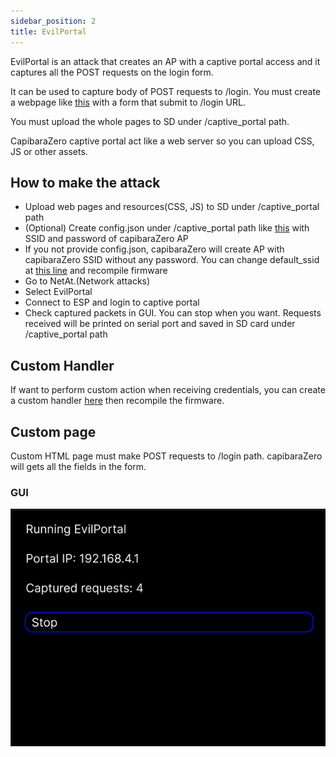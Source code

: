 ```yaml
---
sidebar_position: 2
title: EvilPortal
---
```


EvilPortal is an attack that creates an AP with a captive portal access and it captures all the POST requests on the login form.

It can be used to capture body of POST requests to /login. You must create a webpage like [this](https://github.com/CapibaraZero/EvilPortal/blob/main/example.html) with a form that submit to /login URL.

You must upload the whole pages to SD under /captive_portal path. 

CapibaraZero captive portal act like a web server so you can upload CSS, JS or other assets.

## How to make the attack

- Upload web pages and resources(CSS, JS) to SD under /captive_portal path
- (Optional) Create config.json under /captive_portal path like [this](/example_config/dhcp_glutton/config.json) with SSID and password of capibaraZero AP
- If you not provide config.json, capibaraZero will create AP with capibaraZero SSID without any password. You can change default_ssid at [this line](https://github.com/CapibaraZero/fw/blob/main/lib/network_attacks/network_attacks.cpp#L31) and recompile firmware 
- Go to NetAt.(Network attacks)
- Select EvilPortal
- Connect to ESP and login to captive portal
- Check captured packets in GUI. You can stop when you want. Requests received will be printed on serial port and saved in SD card under /captive_portal path

## Custom Handler

If want to perform custom action when receiving credentials, you can create a custom handler [here](https://github.com/CapibaraZero/fw/tree/main/lib/captive_portal_callback) then recompile the firmware.

## Custom page

Custom HTML page must make POST requests to /login path. capibaraZero will gets all the fields in the form. 

### GUI

<img src="/img/screens/network_attacks/evilportal.png" alt="EvilPortal GUI screenshot" />
